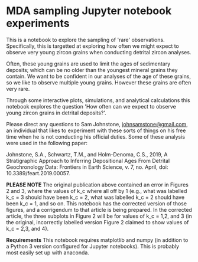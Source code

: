 # MDA sampling Jupyter notebook experiments

This is a notebook to explore the sampling of 'rare' observations. Specifically, this is targetted at exploring how often we might expect to observe very young zircon grains when conducting detrital zircon analyses.

Often, these young grains are used to limit the ages of sedimentary deposits; which can be no older than the youngest mineral grains they contain. We want to be confident in our analyses of the age of these grains, so we like to observe multiple young grains. However these grains are often very rare.

Through some interactive plots, simulations, and analytical calculations this notebook explores the question 'How often can we expect to observe young zircon grains in detrital deposits?'. 

Please direct any questions to Sam Johnstone, johnsamstone@gmail.com, an individual that likes to experiment with these sorts of things on his free time when he is not conducting his official duties. Some of these analysis were used in the following paper:

Johnstone, S.A., Schwartz, T.M., and Holm-Denoma, C.S., 2019, A Stratigraphic Approach to Inferring Depositional Ages From Detrital Geochronology Data: Frontiers in Earth Science, v. 7, no. April, doi: 10.3389/feart.2019.00057.

**PLEASE NOTE**
The original publication above contained an error in Figures 2 and 3, where the values of k_c where all off by 1 (e.g., what was labelled k_c = 3 should have been k_c = 2, what was labelled k_c = 2 should have been k_c = 1, and so on. This notebook has the corrected version of those figures, and a corrigendum to that article is being prepared. In the corrected article, the three subplots in Figure 2 will be for values of k_c = 1,2, and 3 (in the original, incorrectly labelled version Figure 2 claimed to show values of k_c = 2,3, and 4).

**Requirements**
This notebook requires matplotlib and numpy (in addition to a Python 3 version configured for Jupyter notebooks). This is probably most easily set up with anaconda.
